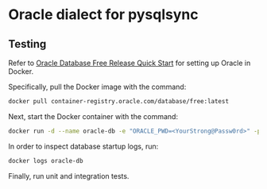 # Oracle dialect for pysqlsync

## Testing

Refer to [Oracle Database Free Release Quick Start](https://www.oracle.com/database/free/get-started/) for setting up Oracle in Docker.

Specifically, pull the Docker image with the command:
```sh
docker pull container-registry.oracle.com/database/free:latest
```

Next, start the Docker container with the command:
```sh
docker run -d --name oracle-db -e "ORACLE_PWD=<YourStrong@Passw0rd>" -p 1521:1521 container-registry.oracle.com/database/free:latest
```

In order to inspect database startup logs, run:
```sh
docker logs oracle-db
```

Finally, run unit and integration tests.
